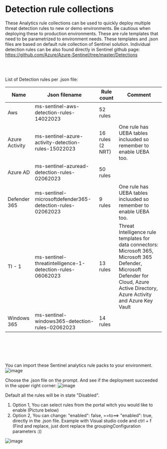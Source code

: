 <h1>Detection rule collections</h1>

These Analytics rule collections can be used to quickly deploy multiple threat detection rules to new or demo environments. Be cautious when deploying these to production environments. These are rule templates that need to be parametrized to environment needs. These templates and .json files are based on default rule collection of Sentinel solution. Individual detection rules can be also found directly in Sentinel github page: https://github.com/Azure/Azure-Sentinel/tree/master/Detections 

<br/><br/>

List of Detection rules per .json file:

<table>
   <thead>
      <tr>
         <th>Name</th>
         <th>Json filename</th>
	 <th>Rule count</th>
	 <th>Comment</th>
      </tr>
   </thead>
   <tbody>
      <tr>
         <td>Aws</td>
         <td>ms-sentinel-aws-detection-rules-14022023</td>
	 <td>52 rules</td>
	 <td></td>
      </tr>
      <tr>
         <td>Azure Activity</td>
         <td>ms-sentinel-azure-activity-detection-rules-15022023</td>
	 <td>16 rules (2 NRT)</td>
	 <td>One rule has UEBA tables incluuded so remember to enable UEBA too.</td>
      </tr>
      <tr>
         <td>Azure AD</td>
         <td>ms-sentinel-azuread-detection-rules-02062023</td>
	 <td>50 rules</td>
	 <td></td>
      </tr>
      <tr>
         <td>Defender 365</td>
         <td>ms-sentinel-microsoftdefender365-detection-rules-02062023</td>
	 <td>9 rules</td>
	 <td>One rule has UEBA tables incluuded so remember to enable UEBA too.</td>
      <tr>
      <tr>
         <td>TI - 1</td>
         <td>ms-sentinel-threatintelligence-1-detection-rules-06062023</td>
	 <td>13 rules</td>
	 <td>Threat Intelligence rule templates for data connectors: Microsoft 365, Microsoft 365 Defender, Microsoft Defender for Cloud, Azure Active Directory, Azure Activity and Azure Key Vault</td>
      <tr>	      
	   <tr>
         <td>Windows 365</td>
         <td>ms-sentinel-windows365-detection-rules-02062023</td>
	 <td>14 rules</td>
	 <td></td>   
   </tbody>
</table>

<br/><br/>
<br/><br/>

You can import these Sentinel analytics rule packs to your environment.
![image](https://user-images.githubusercontent.com/81473026/218717311-8462ebcf-79aa-4806-8f8a-cb668e5d7366.png)

Choose the .json file on the prompt. And see if the deployment succeeded in the upper right corner:
![image](https://user-images.githubusercontent.com/81473026/218717424-b5f19737-9727-4062-80b7-5a635dfb47de.png)

Default all the rules will be in state "Disabled".
<ol>
    <li>Option 1, You can select rules from the portal witch you would like to enable (Picture below)</li>
    <li>Option 2, You can change: "enabled": false, ==to==> "enabled": true, directly in the .json file. Example with Visual studio code and ctrl + f (Find and replace, just dont replace the groupingConfiguration parameters :))</li>
</ol>
	
![image](https://user-images.githubusercontent.com/81473026/218717484-b42845c0-ea28-4508-8ac3-2d27435272d6.png)

